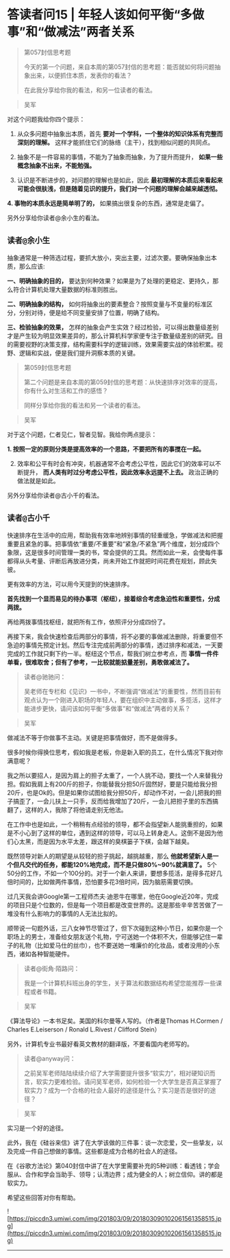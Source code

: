 # 答读者问15 | 年轻人该如何平衡“多做事”和“做减法”两者关系

> 第057封信思考题
> 
> 今天的第一个问题，来自本周的第057封信的思考题：能否就如何将问题抽象出来，以便抓住本质，发表你的看法？
> 
> 在此我分享给你我的看法，和另一位读者的看法。

> 吴军

对这个问题我给你四个提示：

1. 从众多问题中抽象出本质，首先 **要对一个学科，一个整体的知识体系有完整而深刻的理解。** 这样才能抓住它们的脉络（主干），找到相似问题的共同点。

2. 抽象不是一件容易的事情，不能为了抽象而抽象，为了提升而提升， **如果一些概念抽象不出来，不能勉强。**

3. 认识是不断进步的，对问题的理解也是如此，因此 **最初理解的本质后来看起来可能会很肤浅，但是随着见识的提升，我们对一个问题的理解会越来越透彻。**

 **4. 事物的本质永远是简单明了的，** 如果搞出很复杂的东西，通常是走偏了。

另外分享给你读者@余小生的看法。

## `读者@余小生`

抽象通常是一种筛选过程，要抓大放小，突出主要，过滤次要。要确保抽象出本质，那么应该:

 **一、明确抽象的目的，** 要达到何种效果？如果是为了处理的更稳定、更持久，那么符合计算机处理大量数据的标准则胜出。

 **二、明确抽象的结构，** 如何将抽象出的要素整合？按照变量与不变量的标准区分，分别对待，便是给不同变量安排了位置，明确了结构。

 **三、检验抽象的效果，** 怎样的抽象会产生实效？经过检验，可以得出数量级差别才是产生较为明显效果差异的，那么计算机科学家便专注于数量级差别的研究。目的需要视野的决策支撑，结构需要科学的逻辑训练，效果需要实战的体验积累。视野、逻辑和实战，便是我们提升洞察本质的关键。

> 第059封信思考题
> 
> 第二个问题是来自本周的第059封信的思考题：从快速排序对效率的提高，你有什么对生活和工作的感悟？
> 
> 同样分享给你我的看法和另一个读者的看法。

> 吴军

对于这个问题，仁者见仁，智者见智。我给你两点提示：

 **1. 按照一定的原则分类是提高效率的一个思路，不要把所有的事搅在一起。**

2. 效率和公平有时会有冲突，机器通常不会考虑公平性，因此它们的效率可以不断提升， **而人类有时过分考虑公平性，因此效率永远提不上去。** 政治正确的做法就是如此。

另外分享给你读者@古小千的看法。

## `读者@古小千`

快速排序在生活中的应用，帮助我有效率地辨别事情的轻重缓急，学做减法和把握重要且紧急的事。把事情依“重要/不重要”和“紧急/不紧急”两个维度，划分成四个象限，这是很多时间管理一类的书，常会提供的工具。然而如此一来，会使每件事都得从头考量、评断后再放进分类，尚未开始工作就把时间花费在规划，顾此失彼。

更有效率的方法，可以用今天提到的快速排序。

 **首先找到一个显而易见的待办事项（枢纽），接着综合考虑急迫性和重要性，分成两拨。**

再给两拨事情找枢纽，就把所有工作，依照评分分成四份了。

再接下来，我会快速检查后两部分的事情，将不必要的事做减法删除，将重要但不急迫的事情先预定计划。然后专注完成前两部分的事情，透过排序和减法，一天要完成的工作就只剩下约一半。枢纽这个节点，帮我们树立参考点，而 **事情一件件单看，很难取舍；但有了参考，一比较就能掂量差别，勇敢做减法了。**

> 读者@驰驰问：
> 
> 吴老师在专栏和《见识》一书中，不断强调“做减法”的重要性，然而目前有观点认为一个刚进入职场的年轻人，要在组织中主动做事，多揽活，这样才能进步更快，请问该如何平衡“多做事”和“做减法”两者的关系？

> 吴军

做减法不等于你做事不主动。关键是把事情做好，而不是做得多。

很多时候你得换位思考，假如我是老板，你是新入职的员工，在什么情况下我对你满意呢？

我之所以要招人，是因为肩上的担子太重了，一个人挑不动，要找一个人来替我分担。假如我肩上有200斤的担子，你能替我分担50斤固然好，要是只能给我分担20斤，也是Ok的。但是如果你试图给我分担50斤，却动作不对，一会儿把我的担子搞歪了，一会儿扶上一只手，反而给我增加了20斤，一会儿把担子里的东西搞翻了，这样的人，我除了将他请走别无他法。

在工作中也是如此，一个稍稍有点经验的领导，都不会指望新人能挑重担的，如果是不小心到了这样的单位，遇到这样的领导，可以马上转身走人。这倒不是因为他们心太黑，而是因为水平太差，跟这样的臭棋篓子下棋，会越下越臭。

既然领导对新人的期望是从较轻的担子挑起，越挑越重，那么 **他就希望新人是一个但凡交代的任务，都能120%地完成，而不是只做80%~90%就满意了。** 5个50分的工作，不如一个100分的。对于一个新人来讲，要想多揽活，是得多花好几倍时间的，比如做两件事情，恐怕要多花3倍时间，因为脑筋需要切换。

过几天我会讲Google第一工程师杰夫∙迪恩牛在哪里，他在Google近20年，完成的项目只是个位数的，但是每一个项目都是改变世界的。这是那些辛辛苦苦做了一堆没有什么影响力的事情的人无法比拟的。

顺带说一句题外话，三八女神节尽管过了，但下次碰到这种小节日，如果你是一个职场上的男士，准备给女朋友送个礼物，宁可送她一个体积不大，但能够记住一辈子的礼物（比如爱马仕的丝巾），也不要送她一堆廉价的化妆品，或者没用的小东西，诸如各种智能硬件。

> 读者@街角·陌路问：
> 
> 我是一个计算机科班出身的学生，关于算法和数据结构希望您能推荐一些课程或者书籍。

> 吴军

《算法导论》一本书足矣。美国的科尔曼等人写的。（作者是Thomas H.Cormen / Charles E.Leiserson / Ronald L.Rivest / Clifford Stein）

另外，计算机专业书最好看英文教材的翻译版，不要看国内老师写的。

> 读者@anyway问：
> 
> 之前吴军老师陆陆续续介绍了大学需要提升很多“软实力”，相对硬知识而言，软实力更难检验。请问吴军老师，如何检验一个大学生是否真正掌握了软实力？成为一个合格的社会人最好的途径是什么？实习是否是很好的途径？

> 吴军

实习是一个好的途径。

此外，我在《硅谷来信》讲了在大学该做的三件事：谈一次恋爱，交一些挚友，以及完成一件自己想做的事情。这些都是成为合格的社会人的途径。

在《谷歌方法论》第040封信中讲了在大学里需要补充的5种训练：看透钱；学会服从、合作和学会当助手、领导；认清边界；成为健全的人；树立信仰。讲的都是软实力。

希望这些回答对你有帮助。

![https://piccdn3.umiwi.com/img/201803/09/201803090102061561358515.jpg](https://piccdn3.umiwi.com/img/201803/09/201803090102061561358515.jpg)

---
